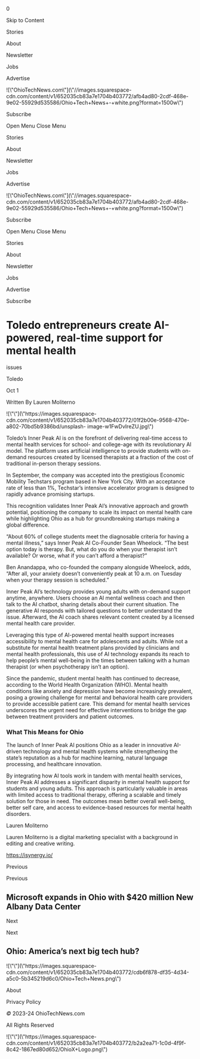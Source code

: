 0

Skip to Content

Stories

About

Newsletter

Jobs

Advertise

![\\"OhioTechNews.com\\"](\\"//images.squarespace-
cdn.com/content/v1/652035cb83a7e1704b403772/afb4ad80-2cdf-468e-9e02-55929d535586/Ohio+Tech+News+-+white.png?format=1500w\\")

Subscribe

Open Menu Close Menu

Stories

About

Newsletter

Jobs

Advertise

![\\"OhioTechNews.com\\"](\\"//images.squarespace-
cdn.com/content/v1/652035cb83a7e1704b403772/afb4ad80-2cdf-468e-9e02-55929d535586/Ohio+Tech+News+-+white.png?format=1500w\\")

Subscribe

Open Menu Close Menu

Stories

About

Newsletter

Jobs

Advertise

Subscribe

# Toledo entrepreneurs create AI-powered, real-time support for mental health
issues

Toledo

Oct 1

Written By Lauren Moliterno

![\\"\\"](\\"https://images.squarespace-
cdn.com/content/v1/652035cb83a7e1704b403772/01f2b00e-9568-470e-a802-70bd5b9386bd/unsplash-
image-w1FwDvIreZU.jpg\\")

Toledo’s Inner Peak AI is on the forefront of delivering real-time access to
mental health services for school- and college-age with its revolutionary AI
model. The platform uses artificial intelligence to provide students with on-
demand resources created by licensed therapists at a fraction of the cost of
traditional in-person therapy sessions.

In September, the company was accepted into the prestigious Economic Mobility
Techstars program based in New York City. With an acceptance rate of less than
1%, Techstar’s intensive accelerator program is designed to rapidly advance
promising startups.

This recognition validates Inner Peak AI’s innovative approach and growth
potential, positioning the company to scale its impact on mental health care
while highlighting Ohio as a hub for groundbreaking startups making a global
difference.

“About 60% of college students meet the diagnosable criteria for having a
mental illness,” says Inner Peak AI Co-Founder Sean Wheelock. “The best option
today is therapy. But, what do you do when your therapist isn’t available? Or
worse, what if you can’t afford a therapist?”

Ben Anandappa, who co-founded the company alongside Wheelock, adds, “After
all, your anxiety doesn’t conveniently peak at 10 a.m. on Tuesday when your
therapy session is scheduled.”

Inner Peak AI’s technology provides young adults with on-demand support
anytime, anywhere. Users choose an AI mental wellness coach and then talk to
the AI chatbot, sharing details about their current situation. The generative
AI responds with tailored questions to better understand the issue. Afterward,
the AI coach shares relevant content created by a licensed mental health care
provider.

Leveraging this type of AI-powered mental health support increases
accessibility to mental health care for adolescents and adults. While not a
substitute for mental health treatment plans provided by clinicians and mental
health professionals, this use of AI technology expands its reach to help
people’s mental well-being in the times between talking with a human therapist
(or when psychotherapy isn’t an option).

Since the pandemic, student mental health has continued to decrease, according
to the World Health Organization (WHO). Mental health conditions like anxiety
and depression have become increasingly prevalent, posing a growing challenge
for mental and behavioral health care providers to provide accessible patient
care. This demand for mental health services underscores the urgent need for
effective interventions to bridge the gap between treatment providers and
patient outcomes.

### What This Means for Ohio

The launch of Inner Peak AI positions Ohio as a leader in innovative AI-driven
technology and mental health systems while strengthening the state’s
reputation as a hub for machine learning, natural language processing, and
healthcare innovation.

By integrating how AI tools work in tandem with mental health services, Inner
Peak AI addresses a significant disparity in mental health support for
students and young adults. This approach is particularly valuable in areas
with limited access to traditional therapy, offering a scalable and timely
solution for those in need. The outcomes mean better overall well-being,
better self care, and access to evidence-based resources for mental health
disorders.

Lauren Moliterno

Lauren Moliterno is a digital marketing specialist with a background in
editing and creative writing.

https://isynergy.io/

Previous

Previous

## Microsoft expands in Ohio with $420 million New Albany Data Center

Next

Next

## Ohio: America’s next big tech hub?

![\\"\\"](\\"https://images.squarespace-
cdn.com/content/v1/652035cb83a7e1704b403772/cdb6f878-df35-4d34-a5c0-5b345219d6c0/Ohio+Tech+News.png\\")

About

Privacy Policy

 _©_ 2023-24 OhioTechNews.com

All Rights Reserved

![\\"\\"](\\"https://images.squarespace-
cdn.com/content/v1/652035cb83a7e1704b403772/b2a2ea71-1c0d-4f9f-8c42-1867ed80d652/OhioX+Logo.png\\")

­

­

